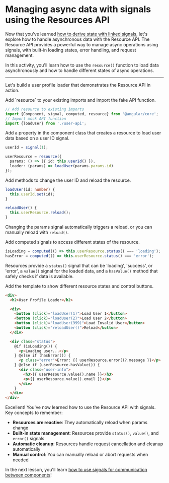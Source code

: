 # Managing async data with signals using the Resources API

Now that you've learned [how to derive state with linked signals](/tutorials/signals/3-deriving-state-with-linked-signals), let's explore how to handle asynchronous data with the Resource API. The Resource API provides a powerful way to manage async operations using signals, with built-in loading states, error handling, and request management.

In this activity, you'll learn how to use the `resource()` function to load data asynchronously and how to handle different states of async operations.

<hr />

Let's build a user profile loader that demonstrates the Resource API in action.

<docs-workflow>

<docs-step title="Import resource function and API">
Add `resource` to your existing imports and import the fake API function.

```ts
// Add resource to existing imports
import {Component, signal, computed, resource} from '@angular/core';
// Import mock API function
import {loadUser} from './user-api';
```

</docs-step>

<docs-step title="Create a resource for user data">
Add a property in the component class that creates a resource to load user data based on a user ID signal.

```ts
userId = signal(1);

userResource = resource({
  params: () => ({ id: this.userId() }),
  loader: (params) => loadUser(params.params.id)
});
```

</docs-step>

<docs-step title="Add methods to interact with the resource">
Add methods to change the user ID and reload the resource.

```ts
loadUser(id: number) {
  this.userId.set(id);
}

reloadUser() {
  this.userResource.reload();
}
```

Changing the params signal automatically triggers a reload, or you can manually reload with `reload()`.
</docs-step>

<docs-step title="Create computed signals for resource states">
Add computed signals to access different states of the resource.

```ts
isLoading = computed(() => this.userResource.status() === 'loading');
hasError = computed(() => this.userResource.status() === 'error');
```

Resources provide a `status()` signal that can be 'loading', 'success', or 'error', a `value()` signal for the loaded data, and a `hasValue()` method that safely checks if data is available.
</docs-step>

<docs-step title="Create the template to display resource states">
Add the template to show different resource states and control buttons.

```html
<div>
  <h2>User Profile Loader</h2>

  <div>
    <button (click)="loadUser(1)">Load User 1</button>
    <button (click)="loadUser(2)">Load User 2</button>
    <button (click)="loadUser(999)">Load Invalid User</button>
    <button (click)="reloadUser()">Reload</button>
  </div>

  <div class="status">
    @if (isLoading()) {
      <p>Loading user...</p>
    } @else if (hasError()) {
      <p class="error">Error: {{ userResource.error()?.message }}</p>
    } @else if (userResource.hasValue()) {
      <div class="user-info">
        <h3>{{ userResource.value().name }}</h3>
        <p>{{ userResource.value().email }}</p>
      </div>
    }
  </div>
</div>
```

</docs-step>

</docs-workflow>

Excellent! You've now learned how to use the Resource API with signals. Key concepts to remember:

- **Resources are reactive**: They automatically reload when params change
- **Built-in state management**: Resources provide `status()`, `value()`, and `error()` signals
- **Automatic cleanup**: Resources handle request cancellation and cleanup automatically
- **Manual control**: You can manually reload or abort requests when needed

In the next lesson, you'll learn [how to use signals for communication between components](/tutorials/signals/5-component-communication-with-signals)!
